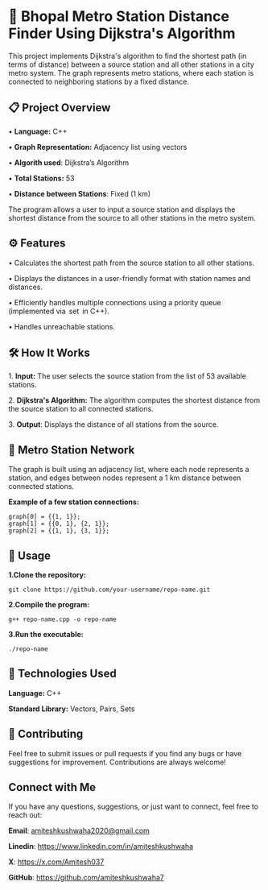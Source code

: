 # 🚉 Bhopal Metro Station Distance Finder Using Dijkstra's Algorithm 

This project implements Dijkstra's algorithm to find the shortest path (in terms of distance) between a source station and all other stations in a city metro system. The graph represents metro stations, where each station is connected to neighboring stations by a fixed distance.

## 📋 Project Overview

•⁠  ⁠**Language:** C++

•⁠  ⁠**Graph Representation:** Adjacency list using vectors

•  **Algorith used**: Dijkstra’s Algorithm

•⁠  ⁠**Total Stations:** 53

•⁠  **Distance between Stations**: Fixed (1 km)


The program allows a user to input a source station and displays the shortest distance from the source to all other stations in the metro system.


## ⚙️ Features

•⁠  ⁠Calculates the shortest path from the source station to all other stations.

•⁠  ⁠Displays the distances in a user-friendly format with station names and distances.

•⁠  ⁠Efficiently handles multiple connections using a priority queue (implemented via ⁠ set ⁠ in C++).

•⁠  ⁠Handles unreachable stations.


## 🛠 How It Works

1.⁠ ⁠**Input:** The user selects the source station from the list of 53 available stations.

2.⁠ ⁠**Dijkstra's Algorithm:** The algorithm computes the shortest distance from the source station to all connected stations.

3.⁠  **Output**: Displays the distance of all stations from the source.


## 📍 Metro Station Network

The graph is built using an adjacency list, where each node represents a station, and edges between nodes represent a 1 km distance between connected stations.

**Example of a few station connections:**
```
graph[0] = {{1, 1}};
graph[1] = {{0, 1}, {2, 1}};
graph[2] = {{1, 1}, {3, 1}};
```

## 🏁 Usage
**1.Clone the repository:**
```
git clone https://github.com/your-username/repo-name.git
```

**2.Compile the program:**
```
g++ repo-name.cpp -o repo-name
```

**3.Run the executable:**
```
./repo-name
```


## 🔧 Technologies Used
**Language:** C++

**Standard Library:** Vectors, Pairs, Sets


## 🤝 Contributing
Feel free to submit issues or pull requests if you find any bugs or have suggestions for improvement. Contributions are always welcome!


## Connect with Me
 If you have any questions, suggestions, or just want to connect, feel free to reach out:

**Email**: amiteshkushwaha2020@gmail.com

**Linedin**: https://www.linkedin.com/in/amiteshkushwaha

**X**: https://x.com/Amitesh037

**GitHub**: https://github.com/amiteshkushwaha7
